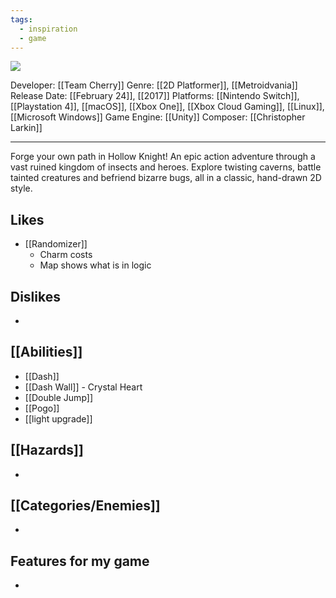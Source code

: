 ```yaml
---
tags:
  - inspiration
  - game
---
```

<img src="https://cdn2.steamgriddb.com/thumb/d18c832e8c956b4ef8b92862e6bf470d.jpg">

Developer: [[Team Cherry]]
Genre: [[2D Platformer]], [[Metroidvania]]
Release Date: [[February 24]], [[2017]]
Platforms:  [[Nintendo Switch]], [[Playstation 4]], [[macOS]], [[Xbox One]], [[Xbox Cloud Gaming]],
[[Linux]], [[Microsoft Windows]]
Game Engine: [[Unity]]
Composer: [[Christopher Larkin]]

----

Forge your own path in Hollow Knight! An epic action adventure through a vast ruined kingdom of insects and heroes. Explore twisting caverns, battle tainted creatures and befriend bizarre bugs, all in a classic, hand-drawn 2D style.

## Likes
* [[Randomizer]]
	* Charm costs
	* Map shows what is in logic

## Dislikes
* 

## [[Abilities]]
* [[Dash]]
* [[Dash Wall]] - Crystal Heart
* [[Double Jump]]
* [[Pogo]]
* [[light upgrade]]

## [[Hazards]]
* 

## [[Categories/Enemies]]
* 

## Features for my game
* 
